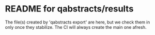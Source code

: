 # README for qabstracts/results

The file(s) created by 'qabstracts export' are here,
but we check them in only once they stabilize.
The CI will always create the main one afresh.
